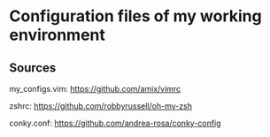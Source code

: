# Configuration files of my working environment
## Sources
my_configs.vim: https://github.com/amix/vimrc

zshrc: https://github.com/robbyrussell/oh-my-zsh

conky.conf: https://github.com/andrea-rosa/conky-config


